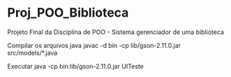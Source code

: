 # Proj_POO_Biblioteca
Projeto Final da Disciplina de POO - Sistema gerenciador de uma biblioteca

Compilar os arquivos java
javac -d bin -cp lib/gson-2.11.0.jar src/models/*.java

Executar
java -cp bin:lib/gson-2.11.0.jar UITeste